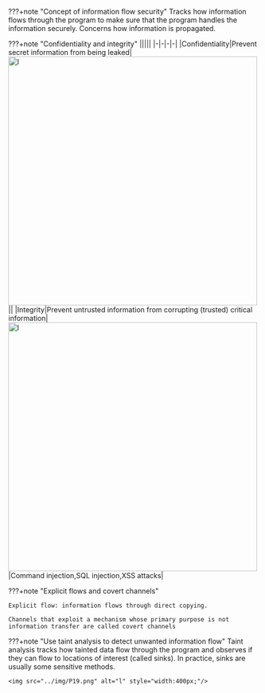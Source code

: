 ???+note "Concept of information flow security"
    Tracks how information flows through the program to make sure that the program handles the information securely. Concerns how information is propagated.


???+note "Confidentiality and integrity"
    |||||
    |-|-|-|-|
    |Confidentiality|Prevent secret information from being leaked|<img src="../img/P17.png" alt="l" style="width:500px;"/>||
    |Integrity|Prevent untrusted information from corrupting (trusted) critical information|<img src="../img/P18.png" alt="l" style="width:500px;"/>|Command injection,SQL injection,XSS attacks|
    




???+note "Explicit flows and covert channels"

    Explicit flow: information flows through direct copying.

    Channels that exploit a mechanism whose primary purpose is not information transfer are called covert channels


???+note "Use taint analysis to detect unwanted information flow"
    Taint analysis tracks how tainted data flow through the program and observes if they can flow to locations of interest (called sinks). In practice, sinks are usually some sensitive methods.
    
    <img src="../img/P19.png" alt="l" style="width:400px;"/>